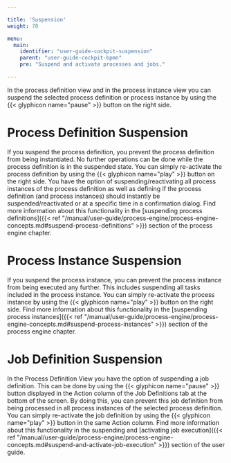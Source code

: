 ```yaml
---

title: 'Suspension'
weight: 70

menu:
  main:
    identifier: "user-guide-cockpit-suspension"
    parent: "user-guide-cockpit-bpmn"
    pre: "Suspend and activate processes and jobs."

---
```


In the process definition view and in the process instance view you can suspend the selected process definition or process instance by using the {{< glyphicon name="pause" >}} button on the right side.

# Process Definition Suspension

If you suspend the process definition, you prevent the process definition from being instantiated. No further operations can be done while the process definition is in the suspended state. You can simply re-activate the process definition by using the {{< glyphicon name="play" >}} button on the right side. You have the option of suspending/reactivating all process instances of the process definition as well as defining if the process definition (and process instances) should instantly be suspended/reactivated or at a specific time in a confirmation dialog. Find more information about this functionality in the [suspending process definitions]({{< ref "/manual/user-guide/process-engine/process-engine-concepts.md#suspend-process-definitions" >}}) section of the process engine chapter.


# Process Instance Suspension

If you suspend the process instance, you can prevent the process instance from being executed any further. This includes suspending all tasks included in the process instance. You can simply re-activate the process instance by using the {{< glyphicon name="play" >}} button on the right side. Find more information about this functionality in the [suspending process instances]({{< ref "/manual/user-guide/process-engine/process-engine-concepts.md#suspend-process-instances" >}}) section of the process engine chapter.


# Job Definition Suspension

In the Process Definition View you have the option of suspending a job definition. This can be done by using the {{< glyphicon name="pause" >}} button displayed in the Action column of the Job Definitions tab at the bottom of the screen. By doing this, you can prevent this job definition from being processed in all process instances of the selected process definition. You can simply re-activate the job definition by using the {{< glyphicon name="play" >}} button in the same Action column. Find more information about this functionality in the suspending and [activating job execution]({{< ref "/manual/user-guide/process-engine/process-engine-concepts.md#suspend-and-activate-job-execution" >}}) section of the user guide.
